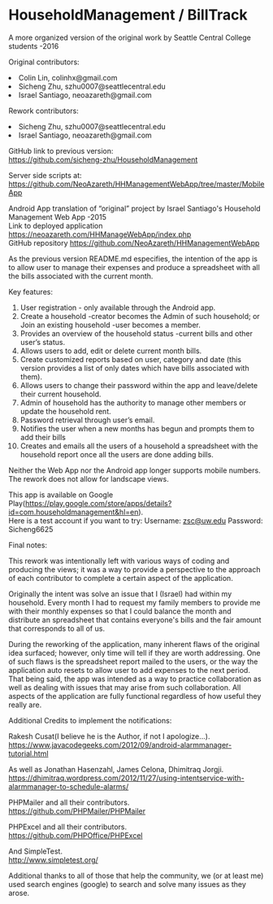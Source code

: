 # HouseholdManagement / BillTrack

A more organized version of the original work by Seattle Central College students -2016

Original contributors:
<li>
Colin Lin, colinhx@gmail.com
<li>
Sicheng Zhu, szhu0007@seattlecentral.edu
<li>
Israel Santiago, neoazareth@gmail.com

Rework contributors:
<li>
Sicheng Zhu, szhu0007@seattlecentral.edu
<li>
Israel Santiago, neoazareth@gmail.com

GitHub link to previous version:<br>
https://github.com/sicheng-zhu/HouseholdManagement

Server side scripts at: <br>
https://github.com/NeoAzareth/HHManagementWebApp/tree/master/MobileApp

Android App translation of “original” project by Israel Santiago's Household Management Web App -2015 <br>
Link to deployed application https://neoazareth.com/HHManageWebApp/index.php <br>
GitHub repository https://github.com/NeoAzareth/HHManagementWebApp

As the previous version README.md especifies, the intention of the app is to allow user to manage their expenses 
and produce a spreadsheet with all the bills associated with the current month.

Key features:

1. User registration - only available through the Android app.
2. Create a household -creator becomes the Admin of such household; or Join an existing household -user becomes a member.
3. Provides an overview of the household status -current bills and other user’s status.
4. Allows users to add, edit or delete current month bills.
5. Create customized reports based on user, category and date (this version provides a list of only dates which have 
bills associated with them).
6. Allows users to change their password within the app and leave/delete their current household.
7. Admin of household has the authority to manage other members or update the household rent.
8. Password retrieval through user’s email. 
9. Notifies the user when a new months has begun and prompts them to add their bills
10. Creates and emails all the users of a household a spreadsheet with the household report once all the users are done 
adding bills.

Neither the Web App nor the Android app longer supports mobile numbers. The rework does not allow for landscape 
views.

This app is available on Google Play(https://play.google.com/store/apps/details?id=com.householdmanagement&hl=en). 
<br>
Here is a test account if you want to try: Username: zsc@uw.edu Password: Sicheng6625

Final notes:

This rework was intentionally left with various ways of coding and producing the views; it was a way to provide a 
perspective to the approach of each contributor to complete a certain aspect of the application. 

Originally the intent was solve an issue that I (Israel) had within my household. Every month I had to request my 
family members to provide me with their monthly expenses so that I could balance the month and distribute an spreadsheet 
that contains everyone's bills and the fair amount that corresponds to all of us. 

During the reworking of the application, many inherent flaws of the original idea surfaced; however, only time will tell 
if they are worth addressing. One of such flaws is the spreadsheet report mailed to the users, or the way the application 
auto resets to allow user to add expenses to the next period. That being said, the app was intended as a way to practice 
collaboration as well as dealing with issues that may arise from such collaboration. All aspects of the application are 
fully functional regardless of how useful they really are.

Additional Credits to implement the notifications:

Rakesh Cusat(I believe he is the Author, if not I apologize...). <br>
https://www.javacodegeeks.com/2012/09/android-alarmmanager-tutorial.html

As well as Jonathan Hasenzahl, James Celona, Dhimitraq Jorgji. <br>
https://dhimitraq.wordpress.com/2012/11/27/using-intentservice-with-alarmmanager-to-schedule-alarms/

PHPMailer and all their contributors. <br>
https://github.com/PHPMailer/PHPMailer

PHPExcel and all their contributors. <br>
https://github.com/PHPOffice/PHPExcel

And SimpleTest. <br>
http://www.simpletest.org/

Additional thanks to all of those that help the community, we (or at least me) used search engines (google) to search 
and solve many issues as they arose. 
